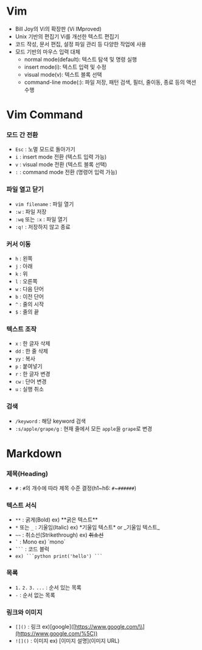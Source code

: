 # Vim

-   Bill Joy의 Vi의 확장판 (Vi IMproved)
-   Unix 기반의 편집기 Vi를 개선한 텍스트 편집기
-   코드 작성, 문서 편집, 설정 파일 관리 등 다양한 작업에 사용
-   모드 기반의 마우스 입력 대체
    -   normal mode(default): 텍스트 탐색 및 명령 실행
    -   insert mode(i): 텍스트 입력 및 수정
    -   visual mode(v): 텍스트 블록 선택
    -   command-line mode(:): 파일 저장, 패턴 검색, 필터, 줄이동, 종료 등의 액션 수행

# Vim Command

### 모드 간 전환

-   `Esc` : 노멀 모드로 돌아가기
-   `i` : insert mode 전환 (텍스트 입력 가능)
-   `v` : visual mode 전환 (텍스트 블록 선택)
-   `:` : command mode 전환 (명령어 입력 가능)

### 파일 열고 닫기

-   `vim filename` : 파일 열기
-   `:w` : 파일 저장
-   `:wq` 또는 `:x` : 파일 열기
-   `:q!` : 저장하지 않고 종료

### 커서 이동

-   `h` : 왼쪽
-   `j` : 아래
-   `k` : 위
-   `l` : 오른쪽
-   `w` : 다음 단어
-   `b` : 이전 단어
-   `^` : 줄의 시작
-   `$` : 줄의 끝

### 텍스트 조작

-   `x` : 한 글자 삭제
-   `dd` : 한 줄 삭제
-   `yy` : 복사
-   `p` : 붙여넣기
-   `r` : 한 글자 변경
-   `cw` : 단어 변경
-   `u` : 실행 취소

### 검색

-   `/keyword` : 해당 keyword 검색
-   `:s/apple/grape/g` : 현재 줄에서 모든 `apple`을 `grape`로 변경

# Markdown

### 제목(Heading)

-   `#` : `#`의 개수에 따라 제목 수준 결정(h1~h6: `#`~`######`)

### 텍스트 서식

-   `**` : 굵게(Bold) ex) \*\*굵은 텍스트\*\*
-   `*` 또는 `_` : 기울임(Italic) ex) \*기울임 텍스트\* or \_기울임 텍스트\_
-   `~~` : 취소선(Strikethrough) ex) ~~취소선~~
-   `` ` `` : Mono ex) \`mono\`
-   ` ``` ` : 코드 블럭
-   ` ex) ```python print('hello') ``` `

### 목록

-   `1.` `2.` `3.` `...` : 순서 있는 목록
-   `-` : 순서 없는 목록

### 링크와 이미지

-   `[]()` : 링크 ex)\[google\]([https://www.google.com/\\](https://www.google.com/%5C))
-   `![]()` : 이미지 ex) \[이미지 설명\](이미지 URL)
